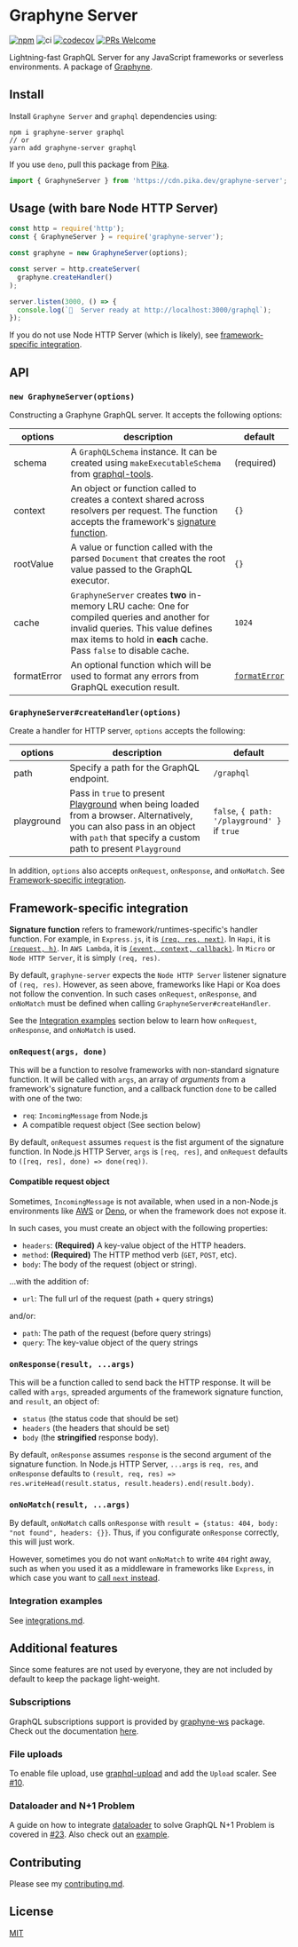 # Graphyne Server

[![npm](https://badgen.net/npm/v/graphyne-server)](https://www.npmjs.com/package/graphyne-server)
![ci](https://github.com/hoangvvo/graphyne/workflows/Test%20and%20coverage/badge.svg)
[![codecov](https://codecov.io/gh/hoangvvo/graphyne/branch/master/graph/badge.svg)](https://codecov.io/gh/hoangvvo/graphyne)
[![PRs Welcome](https://badgen.net/badge/PRs/welcome/ff5252)](/CONTRIBUTING.md)

Lightning-fast GraphQL Server for any JavaScript frameworks or severless environments. A package of [Graphyne](/).

## Install

Install `Graphyne Server` and `graphql` dependencies using:

```shell
npm i graphyne-server graphql
// or
yarn add graphyne-server graphql
```

If you use `deno`, pull this package from [Pika](https://www.pika.dev/npm/graphyne-server).

```javascript
import { GraphyneServer } from 'https://cdn.pika.dev/graphyne-server';
```

## Usage (with bare Node HTTP Server)

```javascript
const http = require('http');
const { GraphyneServer } = require('graphyne-server');

const graphyne = new GraphyneServer(options);

const server = http.createServer(
  graphyne.createHandler()
);

server.listen(3000, () => {
  console.log(`🚀  Server ready at http://localhost:3000/graphql`);
});
```

If you do not use Node HTTP Server (which is likely), see [framework-specific integration](#framework-specific-integration).

## API

### `new GraphyneServer(options)`

Constructing a Graphyne GraphQL server. It accepts the following options:

| options | description | default |
|---------|-------------|---------|
| schema | A `GraphQLSchema` instance. It can be created using `makeExecutableSchema` from [graphql-tools](https://github.com/apollographql/graphql-tools). | (required) |
| context | An object or function called to creates a context shared across resolvers per request. The function accepts the framework's [signature function](#framework-specific-integration). | `{}` |
| rootValue | A value or function called with the parsed `Document` that creates the root value passed to the GraphQL executor. | `{}` |
| cache | `GraphyneServer` creates **two** in-memory LRU cache: One for compiled queries and another for invalid queries. This value defines max items to hold in **each** cache. Pass `false` to disable cache. | `1024` |
| formatError | An optional function which will be used to format any errors from GraphQL execution result. | [`formatError`](https://github.com/graphql/graphql-js/blob/master/src/error/formatError.js) |

### `GraphyneServer#createHandler(options)`

Create a handler for HTTP server, `options` accepts the following:

| options | description | default |
|---------|-------------|---------|
| path | Specify a path for the GraphQL endpoint. | `/graphql` |
| playground | Pass in `true` to present [Playground](https://github.com/prisma-labs/graphql-playground) when being loaded from a browser. Alternatively, you can also pass in an object with `path` that specify a custom path to present `Playground` | `false`, `{ path: '/playground' }` if `true` |

In addition, `options` also accepts `onRequest`, `onResponse`, and `onNoMatch`. See [Framework-specific integration](https://github.com/hoangvvo/graphyne#framework-specific-integration).

## Framework-specific integration

**Signature function** refers to framework/runtimes-specific's handler function. For example, in `Express.js`, it is [`(req, res, next)`](https://expressjs.com/en/guide/writing-middleware.html). In `Hapi`, it is [`(request, h)`](https://hapi.dev/tutorials/routing/?lang=en_US#-methods). In `AWS Lambda`, it is [`(event, context, callback)`](https://docs.aws.amazon.com/lambda/latest/dg/nodejs-handler.html). In `Micro` or `Node HTTP Server`, it is simply `(req, res)`.

By default, `graphyne-server` expects the `Node HTTP Server` listener signature of `(req, res)`. However, as seen above, frameworks like Hapi or Koa does not follow the convention. In such cases `onRequest`, `onResponse`, and `onNoMatch` must be defined when calling `GraphyneServer#createHandler`.

See the [Integration examples](#integration-examples) section below to learn how `onRequest`, `onResponse`, and `onNoMatch` is used.

### `onRequest(args, done)`

This will be a function to resolve frameworks with non-standard signature function. It will be called with `args`, an array of *arguments* from a framework's signature function, and a callback function `done` to be called with one of the two:

- `req`: `IncomingMessage` from Node.js
- A compatible request object (See section below)

By default, `onRequest` assumes `request` is the fist argument of the signature function. In Node.js HTTP Server, `args` is `[req, res]`, and `onRequest` defaults to `([req, res], done) => done(req))`.

#### Compatible request object

Sometimes, `IncomingMessage` is not available, when used in a non-Node.js environments like [AWS](https://docs.aws.amazon.com/lambda/latest/dg/lambda-services.html) or [Deno](https://deno.land/), or when the framework does not expose it.

In such cases, you must create an object with the following properties:

- `headers`: **(Required)** A key-value object of the HTTP headers.
- `method`: **(Required)** The HTTP method verb (`GET`, `POST`, etc).
- `body`: The body of the request (object or string).

...with the addition of:

- `url`: The full url of the request (path + query strings)

and/or:

- `path`: The path of the request (before query strings)
- `query`: The key-value object of the query strings

### `onResponse(result, ...args)`

This will be a function called to send back the HTTP response. It will be called with `args`, spreaded arguments of the framework signature function, and `result`, an object of:

- `status` (the status code that should be set)
- `headers` (the headers that should be set)
- `body` (the **stringified** response body).

By default, `onResponse` assumes `response` is the second argument of the signature function. In Node.js HTTP Server, `...args` is `req, res`, and `onResponse` defaults to `(result, req, res) => res.writeHead(result.status, result.headers).end(result.body)`.

### `onNoMatch(result, ...args)`

By default, `onNoMatch` calls `onResponse` with `result = {status: 404, body: "not found", headers: {}}`. Thus, if you configurate `onResponse` correctly, this will just work.

However, sometimes you do not want `onNoMatch` to write `404` right away, such as when you used it as a middleware in frameworks like `Express`, in which case you want to [call `next` instead](/packages/graphyne-server/integrations.md#express).

### Integration examples

See [integrations.md](integrations.md).

## Additional features

Since some features are not used by everyone, they are not included by default to keep the package light-weight.

### Subscriptions

GraphQL subscriptions support is provided by [graphyne-ws](https://www.npmjs.com/package/graphyne-ws) package. Check out the documentation [here](/packages/graphyne-ws).

### File uploads

To enable file upload, use [graphql-upload](https://github.com/jaydenseric/graphql-upload) and add the `Upload` scaler. See [#10](https://github.com/hoangvvo/graphyne/issues/10).

### Dataloader and N+1 Problem

A guide on how to integrate [dataloader](https://github.com/graphql/dataloader) to solve GraphQL N+1 Problem is covered in [#23](https://github.com/hoangvvo/graphyne/issues/23). Also check out an [example](/examples/with-dataloader).

## Contributing

Please see my [contributing.md](/CONTRIBUTING.md).

## License

[MIT](/LICENSE)
